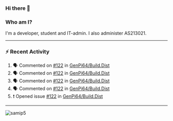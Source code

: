 ### Hi there 👋

### Who am I?
I'm a developer, student and IT-admin. I also administer AS213021.

---
### :zap: Recent Activity
<!--START_SECTION:activity-->
1. 🗣 Commented on [#122](https://github.com/GenPi64/Build.Dist/issues/122) in [GenPi64/Build.Dist](https://github.com/GenPi64/Build.Dist)
2. 🗣 Commented on [#122](https://github.com/GenPi64/Build.Dist/issues/122) in [GenPi64/Build.Dist](https://github.com/GenPi64/Build.Dist)
3. 🗣 Commented on [#122](https://github.com/GenPi64/Build.Dist/issues/122) in [GenPi64/Build.Dist](https://github.com/GenPi64/Build.Dist)
4. 🗣 Commented on [#122](https://github.com/GenPi64/Build.Dist/issues/122) in [GenPi64/Build.Dist](https://github.com/GenPi64/Build.Dist)
5. ❗️ Opened issue [#122](https://github.com/GenPi64/Build.Dist/issues/122) in [GenPi64/Build.Dist](https://github.com/GenPi64/Build.Dist)
<!--END_SECTION:activity-->
---

<img align="center" src="https://github-readme-stats.vercel.app/api?username=samip5&show_icons=true" alt="samip5" />
